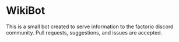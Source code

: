 # WikiBot
This is a small bot created to serve information to the factorio discord community. Pull requests, suggestions, and issues are accepted.
